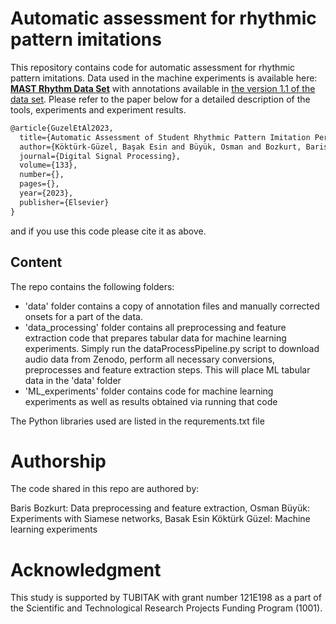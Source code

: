 
# Automatic assessment for rhythmic pattern imitations

This repository contains code for automatic assessment for rhythmic pattern imitations. Data used in the machine experiments is available here: [**MAST Rhythm Data Set**](https://zenodo.org/record/2620357#.Y1aVhHVBwW0) with annotations available in [the version 1.1 of the data set](https://zenodo.org/record/7243752#.Y1aWCnVBwW0). Please refer to the paper below for a detailed description of the tools, experiments and experiment results.

```latex
@article{GuzelEtAl2023,
  title={Automatic Assessment of Student Rhythmic Pattern Imitation Performances},
  author={Köktürk-Güzel, Başak Esin and Büyük, Osman and Bozkurt, Baris and Baysal, Ozan},
  journal={Digital Signal Processing},
  volume={133},
  number={},
  pages={},
  year={2023},
  publisher={Elsevier}
}
```
and if you use this code please cite it as above. 

## Content

The repo contains the following folders:
*   'data' folder contains a copy of annotation files and manually corrected onsets for a part of the data. 
*   'data_processing' folder contains all preprocessing and feature extraction code that prepares tabular data for machine learning experiments. Simply run the dataProcessPipeline.py script to download audio data from Zenodo, perform all necessary conversions, preprocesses and feature extraction steps. This will place ML tabular data in the 'data' folder
*   'ML_experiments' folder contains code for machine learning experiments as well as results obtained via running that code

The Python libraries used are listed in the requrements.txt file 


# Authorship

The code shared in this repo are authored by:

Baris Bozkurt: Data preprocessing and feature extraction, 
Osman Büyük: Experiments with Siamese networks, 
Basak Esin Köktürk Güzel: Machine learning experiments


# Acknowledgment

This study is supported by TUBITAK with grant number 121E198 as a part of the Scientific and Technological Research Projects Funding Program (1001).

